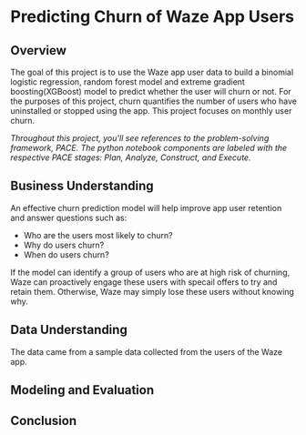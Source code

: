 # Predicting Churn of Waze App Users  

## Overview
The goal of this project is to use the Waze app user data to build a binomial logistic regression, random forest model and extreme gradient boosting(XGBoost) model to predict whether the user will churn or not. For the purposes of this project, churn quantifies the number of users who have uninstalled or stopped using the app. This project focuses on monthly user churn. 

*Throughout this project, you'll see references to the problem-solving framework, PACE. The python notebook components are labeled with the respective PACE stages: Plan, Analyze, Construct, and Execute.*


## Business Understanding   
An effective churn prediction model will help improve app user retention and answer questions such as: 
  * Who are the users most likely to churn? 
  * Why do users churn? 
  * When do users churn?

If the model can identify a group of users who are at high risk of churning, Waze can proactively engage these users with specail offers to try and retain them. Otherwise, Waze may simply lose these users without knowing why.

## Data Understanding
The data came from a sample data collected from the users of the Waze app. 

## Modeling and Evaluation


## Conclusion
